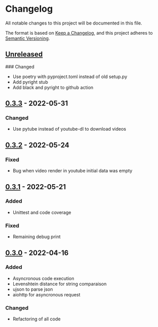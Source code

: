 # Changelog
All notable changes to this project will be documented in this file.

The format is based on [Keep a Changelog](https://keepachangelog.com/en/1.0.0/),
and this project adheres to [Semantic Versioning](https://semver.org/spec/v2.0.0.html).

## [Unreleased]
### Changed
- Use poetry with pyproject.toml instead of old setup.py
- Add pyright stub
- Add black and pyright to github action

## [0.3.3] - 2022-05-31
### Changed
- Use pytube instead of youtube-dl to download videos

## [0.3.2] - 2022-05-24
### Fixed
- Bug when video render in youtube initial data was empty

## [0.3.1] - 2022-05-21
### Added
- Unittest and code coverage
### Fixed
- Remaining debug print

## [0.3.0] - 2022-04-16
### Added
- Asyncronous code execution 
- Levenshtein distance for string comparaison
- ujson to parse json
- aiohttp for asyncronous request

### Changed
- Refactoring of all code

[Unreleased]: https://github.com/flowrey/youtube-bz/releases/tag/v0.3.3...HEAD
[0.3.3]: https://github.com/flowrey/youtube-bz/releases/tag/v0.3.3
[0.3.2]: https://github.com/flowrey/youtube-bz/releases/tag/v0.3.2
[0.3.1]: https://github.com/flowrey/youtube-bz/releases/tag/v0.3.1
[0.3.0]: https://github.com/flowrey/youtube-bz/releases/tag/v0.3.0
